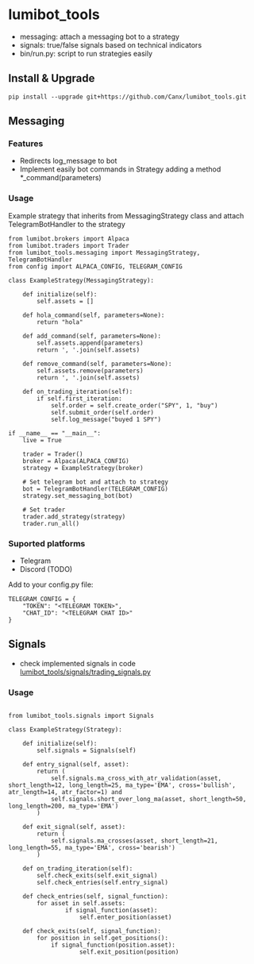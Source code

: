 # lumibot_tools

- messaging: attach a messaging bot to a strategy
- signals: true/false signals based on technical indicators
- bin/run.py: script to run strategies easily

## Install & Upgrade

```
pip install --upgrade git+https://github.com/Canx/lumibot_tools.git
```

## Messaging

### Features

- Redirects log_message to bot
- Implement easily bot commands in Strategy adding a method *_command(parameters)

### Usage

Example strategy that inherits from MessagingStrategy class and attach TelegramBotHandler to the strategy
```
from lumibot.brokers import Alpaca
from lumibot.traders import Trader
from lumibot_tools.messaging import MessagingStrategy, TelegramBotHandler
from config import ALPACA_CONFIG, TELEGRAM_CONFIG

class ExampleStrategy(MessagingStrategy):

    def initialize(self):
        self.assets = []

    def hola_command(self, parameters=None):
        return "hola"

    def add_command(self, parameters=None):
        self.assets.append(parameters)
        return ', '.join(self.assets)

    def remove_command(self, parameters=None):
        self.assets.remove(parameters)
        return ', '.join(self.assets)

    def on_trading_iteration(self):
        if self.first_iteration:
            self.order = self.create_order("SPY", 1, "buy")
            self.submit_order(self.order)
            self.log_message("buyed 1 SPY")

if __name__ == "__main__":
    live = True

    trader = Trader()
    broker = Alpaca(ALPACA_CONFIG)
    strategy = ExampleStrategy(broker)

    # Set telegram bot and attach to strategy
    bot = TelegramBotHandler(TELEGRAM_CONFIG)
    strategy.set_messaging_bot(bot)

    # Set trader
    trader.add_strategy(strategy)
    trader.run_all()
```

### Suported platforms

- Telegram
- Discord (TODO)

Add to your config.py file:

```
TELEGRAM_CONFIG = {
    "TOKEN": "<TELEGRAM TOKEN>",
    "CHAT_ID": "<TELEGRAM CHAT ID>"
}
```

## Signals

- check implemented signals in code [lumibot_tools/signals/trading_signals.py](./lumibot_tools/signals/trading_signals.py)
### Usage

```

from lumibot_tools.signals import Signals

class ExampleStrategy(Strategy):

    def initialize(self):
        self.signals = Signals(self)

    def entry_signal(self, asset):
        return (
            self.signals.ma_cross_with_atr_validation(asset, short_length=12, long_length=25, ma_type='EMA', cross='bullish', atr_length=14, atr_factor=1) and
            self.signals.short_over_long_ma(asset, short_length=50, long_length=200, ma_type='EMA')
        )
    
    def exit_signal(self, asset):
        return (
            self.signals.ma_crosses(asset, short_length=21, long_length=55, ma_type='EMA', cross='bearish')
        )

    def on_trading_iteration(self):
        self.check_exits(self.exit_signal)
        self.check_entries(self.entry_signal)

    def check_entries(self, signal_function):
        for asset in self.assets:
                if signal_function(asset):
                    self.enter_position(asset)
 
    def check_exits(self, signal_function):
        for position in self.get_positions():
            if signal_function(position.asset):
                    self.exit_position(position)
    
```
